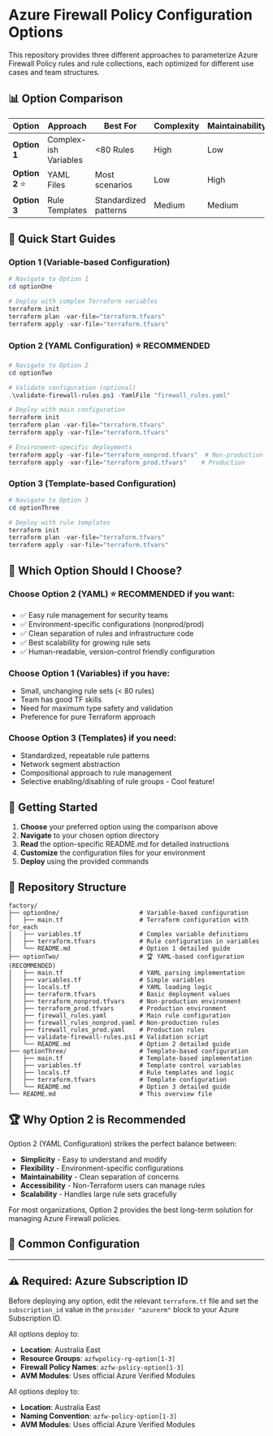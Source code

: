 # Azure Firewall Policy Configuration Options

This repository provides three different approaches to parameterize Azure Firewall Policy rules and rule collections, each optimized for different use cases and team structures.

## 📊 **Option Comparison**

| Option | Approach | Best For | Complexity | Maintainability | Scalability |
|--------|----------|----------|------------|-----------------|-------------|
| **Option 1** | Complex-ish Variables | <80 Rules | High | Low | Average |
| **Option 2** ⭐ | YAML Files | Most scenarios | Low | High | Excellent |
| **Option 3** | Rule Templates | Standardized patterns | Medium | Medium | Great |

## 🚀 **Quick Start Guides**

### **Option 1 (Variable-based Configuration)**

```powershell
# Navigate to Option 1
cd optionOne

# Deploy with complex Terraform variables
terraform init
terraform plan -var-file="terraform.tfvars"
terraform apply -var-file="terraform.tfvars"
```

### **Option 2 (YAML Configuration)** ⭐ **RECOMMENDED**

```powershell
# Navigate to Option 2
cd optionTwo

# Validate configuration (optional)
.\validate-firewall-rules.ps1 -YamlFile "firewall_rules.yaml"

# Deploy with main configuration
terraform init
terraform plan -var-file="terraform.tfvars"
terraform apply -var-file="terraform.tfvars"

# Environment-specific deployments
terraform apply -var-file="terraform_nonprod.tfvars"  # Non-production
terraform apply -var-file="terraform_prod.tfvars"    # Production
```

### **Option 3 (Template-based Configuration)**

```powershell
# Navigate to Option 3
cd optionThree

# Deploy with rule templates
terraform init
terraform plan -var-file="terraform.tfvars"
terraform apply -var-file="terraform.tfvars"
```

## 🎯 **Which Option Should I Choose?**

### **Choose Option 2 (YAML)** ⭐ **RECOMMENDED** if you want:
- ✅ Easy rule management for security teams
- ✅ Environment-specific configurations (nonprod/prod)
- ✅ Clean separation of rules and infrastructure code
- ✅ Best scalability for growing rule sets
- ✅ Human-readable, version-control friendly configuration

### **Choose Option 1 (Variables)** if you have:
- Small, unchanging rule sets (< 80 rules)
- Team has good TF skills
- Need for maximum type safety and validation
- Preference for pure Terraform approach

### **Choose Option 3 (Templates)** if you need:
- Standardized, repeatable rule patterns
- Network segment abstraction
- Compositional approach to rule management
- Selective enabling/disabling of rule groups - Cool feature!

## 📖 **Getting Started**

1. **Choose** your preferred option using the comparison above
2. **Navigate** to your chosen option directory
3. **Read** the option-specific README.md for detailed instructions
4. **Customize** the configuration files for your environment
5. **Deploy** using the provided commands

## 📁 **Repository Structure**

```
factory/
├── optionOne/                      # Variable-based configuration
│   ├── main.tf                     # Terraform configuration with for_each
│   ├── variables.tf                # Complex variable definitions
│   ├── terraform.tfvars            # Rule configuration in variables
│   └── README.md                   # Option 1 detailed guide
├── optionTwo/                      # 🏆 YAML-based configuration (RECOMMENDED)
│   ├── main.tf                     # YAML parsing implementation
│   ├── variables.tf                # Simple variables
│   ├── locals.tf                   # YAML loading logic
│   ├── terraform.tfvars            # Basic deployment values
│   ├── terraform_nonprod.tfvars    # Non-production environment
│   ├── terraform_prod.tfvars       # Production environment
│   ├── firewall_rules.yaml         # Main rule configuration
│   ├── firewall_rules_nonprod.yaml # Non-production rules
│   ├── firewall_rules_prod.yaml    # Production rules
│   ├── validate-firewall-rules.ps1 # Validation script
│   └── README.md                   # Option 2 detailed guide
├── optionThree/                    # Template-based configuration
│   ├── main.tf                     # Template-based implementation
│   ├── variables.tf                # Template control variables
│   ├── locals.tf                   # Rule templates and logic
│   ├── terraform.tfvars            # Template configuration
│   └── README.md                   # Option 3 detailed guide
└── README.md                       # This overview file
```

## 🏆 **Why Option 2 is Recommended**

Option 2 (YAML Configuration) strikes the perfect balance between:
- **Simplicity** - Easy to understand and modify
- **Flexibility** - Environment-specific configurations
- **Maintainability** - Clean separation of concerns
- **Accessibility** - Non-Terraform users can manage rules
- **Scalability** - Handles large rule sets gracefully

For most organizations, Option 2 provides the best long-term solution for managing Azure Firewall policies.

## 🔧 **Common Configuration**
---

## ⚠️ Required: Azure Subscription ID

Before deploying any option, edit the relevant `terraform.tf` file and set the `subscription_id` value in the `provider "azurerm"` block to your Azure Subscription ID.

All options deploy to:
- **Location**: Australia East
- **Resource Groups**: `azfwpolicy-rg-option[1-3]`
- **Firewall Policy Names**: `azfw-policy-option[1-3]`
- **AVM Modules**: Uses official Azure Verified Modules

All options deploy to:
- **Location**: Australia East
- **Naming Convention**: `azfw-policy-option[1-3]`
- **AVM Modules**: Uses official Azure Verified Modules
